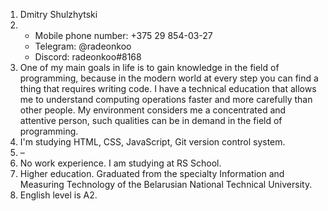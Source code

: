 1. Dmitry Shulzhytski
2. * Mobile phone number: +375 29 854-03-27   
   * Telegram: @radeonkoo
   * Discord: radeonkoo#8168
3. One of my main goals in life is to gain knowledge in the field of programming, because in the modern world at every step you can find a thing that requires writing code. I have a technical education that allows me to understand computing operations faster and more carefully than other people. My environment considers me a concentrated and attentive person, such qualities can be in demand in the field of programming.
4. I'm studying HTML, CSS, JavaScript, Git version control system. 
5. –
6. No work experience. I am studying at RS School.
7. Higher education. Graduated from the specialty Information and Measuring Technology of the Belarusian National Technical University.
8. English level is A2.  
